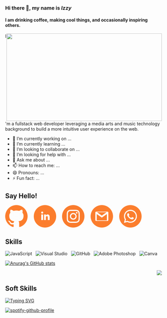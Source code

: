 ### Hi there 👋, my name is *Izzy*
#### I am drinking coffee, making cool things, and occasionally inspiring others.
<img align="right" width="500" height="281.25" src="https://media.giphy.com/media/L1R1tvI9svkIWwpVYr/giphy.gif?cid=790b7611416f8983cc5ed07f395562dab4d756bf5056c4b8&rid=giphy.gif&ct=g">

I'm a fullstack web developer leveraging a media arts and music technology background to build a more intuitive user experience on the web.

- 🔭 I’m currently working on ...
- 🌱 I’m currently learning ...
- 👯 I’m looking to collaborate on ...
- 🤔 I’m looking for help with ...
- 💬 Ask me about ...
- 📫 How to reach me: ...
- 😄 Pronouns: ...
- ⚡ Fun fact: ...

**Say Hello!**
---
[![GitHub](images/iconmonstr-github.png)](https://github.com/izztnkr)&nbsp;&nbsp;&nbsp;&nbsp;
[![LinkedIn](images/iconmonstr-linkedin.png)](https://www.linkedin.com/in/izzy-ramirez-izztnkr/)&nbsp;&nbsp;&nbsp;&nbsp;
[![Instagram](images/iconmonstr-instagram.png)](https://www.instagram.com/thinkntink/)&nbsp;&nbsp;&nbsp;&nbsp;
[![Gmai](images/iconmonstr-gmail.png)](mailto:izzcreativa@gmail.com)&nbsp;&nbsp;&nbsp;&nbsp;
[![Whatsapp](images/iconmonstr-whatsapp.png)](https://wa.me/19568217650)&nbsp;&nbsp;&nbsp;&nbsp;

**Skills**
---
![JavaScript](https://img.shields.io/badge/javascript-%23323330.svg?style=for-the-badge&logo=javascript&logoColor=%23F7DF1E)&nbsp;&nbsp;
![Visual Studio](https://img.shields.io/badge/VisualStudio-5C2D91.svg?style=for-the-badge&logo=visual-studio&logoColor=white)&nbsp;&nbsp;
![GitHub](https://img.shields.io/badge/github-%23121011.svg?style=for-the-badge&logo=github&logoColor=white)&nbsp;&nbsp;
![Adobe Photoshop](https://img.shields.io/badge/adobephotoshop-%2331A8FF.svg?style=for-the-badge&logo=adobephotoshop&logoColor=white)&nbsp;&nbsp;
![Canva](https://img.shields.io/badge/Canva-%2300C4CC.svg?style=for-the-badge&logo=Canva&logoColor=white)&nbsp;&nbsp;
<!---![Markdown](https://img.shields.io/badge/markdown-%23000000.svg?style=for-the-badge&logo=markdown&logoColor=white)&nbsp;&nbsp;
![NodeJS](https://img.shields.io/badge/node.js-6DA55F?style=for-the-badge&logo=node.js&logoColor=white)&nbsp;&nbsp;
![React](https://img.shields.io/badge/react-%2320232a.svg?style=for-the-badge&logo=react&logoColor=%2361DAFB)&nbsp;&nbsp; --->



[![Anurag's GitHub stats](https://github-readme-stats.vercel.app/api?username=izztnkr&show_icons=true&theme=synthwave)](https://github.com/anuraghazra/github-readme-stats)


<img align= "right" maxwidth= "100%" src="https://raw.githubusercontent.com/nilfalse/nilfalse/master/contributions.gif">&nbsp;&nbsp;




**Soft Skills**
---


[![Typing SVG](https://readme-typing-svg.herokuapp.com?color=625BE3&size=17&lines=Tunes+of+the+day)](https://git.io/typing-svg)&nbsp;&nbsp;

[![spotify-github-profile](https://spotify-github-profile.vercel.app/api/view?uid=1222970000&cover_image=true&theme=novatorem)](https://github.com/kittinan/spotify-github-profile)&nbsp;&nbsp;
